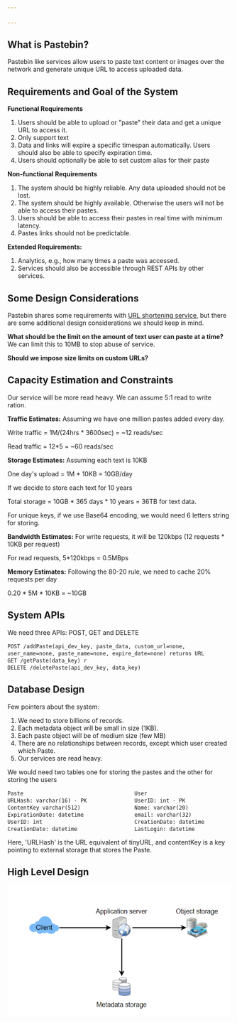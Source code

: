 ```yaml
---

---
```


## What is Pastebin?

Pastebin like services allow users to paste text content or images over the network and generate unique URL to access uploaded data.



## Requirements and Goal of the System

**Functional Requirements**

1. Users should be able to upload or "paste" their data and get a unique URL to access it.
2. Only support text
3. Data and links will expire a specific timespan automatically. Users should also be able to specify expiration time.
4. Users should optionally be able to set custom alias for their paste



**Non-functional Requirements**

1. The system should be highly reliable. Any data uploaded should not be lost.
2. The system should be highly available. Otherwise the users will not be able to access  their pastes.
3. Users should be able to access their pastes in real time with minimum latency.
4. Pastes links should not be predictable.



**Extended Requirements:**

1. Analytics, e.g., how many times a paste was accessed.
2. Services should also be accessible through REST APIs by other services.



## Some Design Considerations

Pastebin shares some requirements with [URL shortening service](https://abhi-shukla21.github.io/2021/08/09/Designing-a-URL-shortening-service-like-tinyUrl.html), but there are some additional design considerations we should keep in mind.



**What should be the limit on the amount of text user can paste at a time?** We can limit this to 10MB to stop abuse of service.



**Should we impose size limits on custom URLs?** 



## Capacity Estimation and Constraints

Our service will be more read heavy. We can assume 5:1 read to write ration.

**Traffic Estimates:** Assuming we have one million pastes added every day.

Write  traffic = 1M/(24hrs * 3600sec) = ~12 reads/sec

Read traffic = 12*5 = ~60 reads/sec

**Storage Estimates:** Assuming each text is 10KB

One day's upload = 1M * 10KB = 10GB/day

If we decide to store each text for 10 years

Total storage = 10GB * 365 days * 10 years = 36TB for text data.

For unique keys, if we use Base64 encoding, we would need 6 letters string for storing.

**Bandwidth Estimates:** For write requests, it will be 120kbps (12 requests * 10KB per request)

For read requests, 5*120kbps = 0.5MBps

**Memory Estimates:** Following the 80-20 rule, we need to cache 20% requests per day

 0.20 * 5M * 10KB = ~10GB



## System APIs

We need three APIs: POST, GET and DELETE

```
POST /addPaste(api_dev_key, paste_data, custom_url=none, user_name=none, paste_name=none, expire_date=none) returns URL
GET /getPaste(data_key) r
DELETE /deletePaste(api_dev_key, data_key)
```

 

## Database Design 

Few pointers about the system: 

1. We need to store billions of records.
2. Each metadata object will be small in size (1KB).
3. Each paste object will be of medium size (few MB)
4. There are no relationships between records, except which user created which Paste.
5. Our services are read heavy.

We would need two tables one for storing the pastes and the other for storing the users

```
Paste									User
URLHash: varchar(16) - PK				UserID: int - PK
ContentKey varchar(512)					Name: varchar(20)
ExpirationDate: datetime				email: varchar(32)
UserID: int								CreationDate: datetime
CreationDate: datetime					LastLogin: datetime
```



Here, 'URLHash' is the URL equivalent of tinyURL, and contentKey is a key pointing to external storage that stores the Paste.



## High Level Design

![](/assets/pastebin-HLD.PNG)
